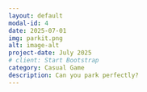 ```yaml
---
layout: default
modal-id: 4
date: 2025-07-01
img: parkit.png
alt: image-alt
project-date: July 2025
# client: Start Bootstrap
category: Casual Game
description: Can you park perfectly?
---
```

